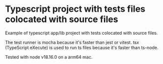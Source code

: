 # Typescript project with tests files colocated with source files

Example of typescript app/lib project with tests colocated with source files.

The test runner is mocha because it's faster than jest or vitest.
tsx (TypeScript eXecute) is used to run ts files because it's faster than ts-node.

Tested with node v18.16.0 on a arm64 mac.